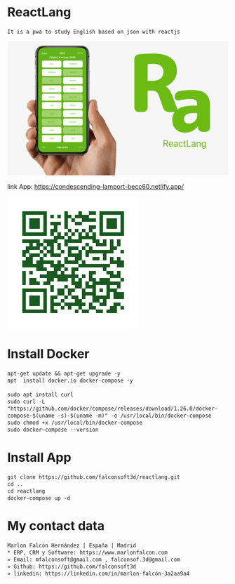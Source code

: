 # ReactLang
```
It is a pwa to study English based on json with reactjs
```

![Alt text](https://github.com/falconsoft3d/reactlang/blob/main/img/reactlang.png?raw=true "reactlang")

link App: https://condescending-lamport-becc60.netlify.app/

![Alt text](https://github.com/falconsoft3d/reactlang/blob/main/img/qr.png?raw=true "qr reactlang")

# Install Docker
```
apt-get update && apt-get upgrade -y
apt  install docker.io docker-compose -y

sudo apt install curl
sudo curl -L "https://github.com/docker/compose/releases/download/1.26.0/docker-compose-$(uname -s)-$(uname -m)" -o /usr/local/bin/docker-compose
sudo chmod +x /usr/local/bin/docker-compose
sudo docker–compose --version
```

# Install App
```
git clone https://github.com/falconsoft3d/reactlang.git
cd ..
cd reactlang
docker-compose up -d
```

# My contact data
```
Marlon Falcón Hernández | España | Madrid
* ERP, CRM y Software: https://www.marlonfalcon.com
» Email: mfalconsoft@gmail.com , falconsof.3d@gmail.com
» Github: https://github.com/falconsoft3d
» linkedin: https://linkedin.com/in/marlon-falcón-3a2aa9a4
```
